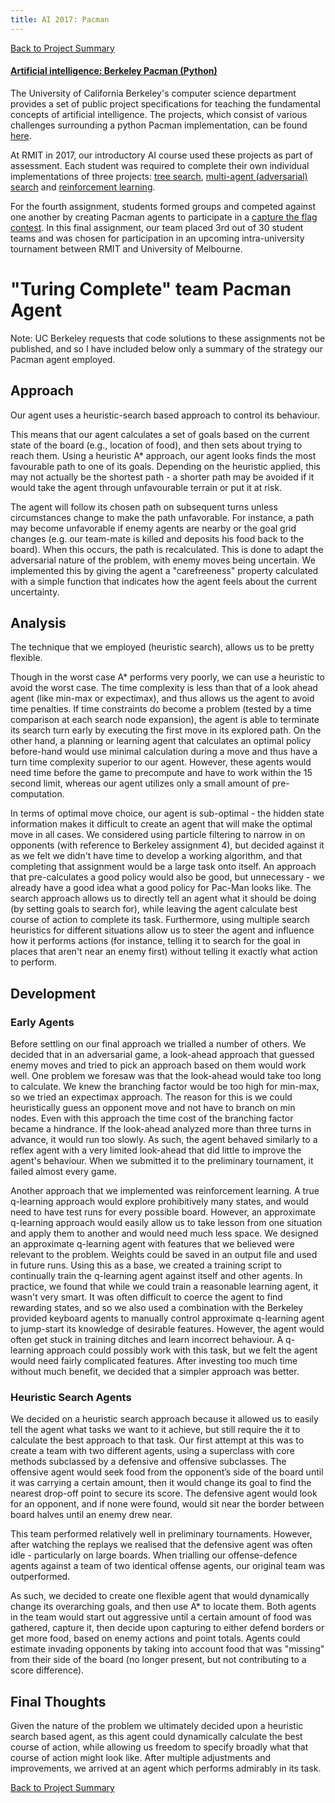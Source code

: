 ```yaml
---
title: AI 2017: Pacman
---
```

[Back to Project Summary](https://jonbutler8.github.io/ProjectSummary/)
#### [Artificial intelligence: Berkeley Pacman (Python)](/pacman.html)
The University of California Berkeley's computer science department provides a set of public project specifications for teaching the fundamental concepts of artificial intelligence. The projects, which consist of various challenges surrounding a python Pacman implementation, can be found [here](http://inst.eecs.berkeley.edu/~cs188/pacman/project_overview.html).

At RMIT in 2017, our introductory AI course used these projects as part of assessment. Each student was required to complete their own individual implementations of three projects: [tree search](http://inst.eecs.berkeley.edu/~cs188/pacman/search.html), [multi-agent (adversarial) search](http://inst.eecs.berkeley.edu/~cs188/pacman/multiagent.html) and [reinforcement learning](http://inst.eecs.berkeley.edu/~cs188/pacman/reinforcement.html). 

For the fourth assignment, students formed groups and competed against one another by creating Pacman agents to participate in a [capture the flag contest](http://ai.berkeley.edu/contest.html). In this final assignment, our team placed 3rd out of 30 student teams and was chosen for participation in an upcoming intra-university tournament between RMIT and University of Melbourne.




# "Turing Complete" team Pacman Agent
Note: UC Berkeley requests that code solutions to these assignments not be published, and so I have included below only a summary of the strategy our Pacman agent employed.
## Approach
Our agent uses a heuristic-search based approach to control its behaviour.

This means that our agent calculates a set of goals based on the current state of the board (e.g., location of food), and then sets about trying to reach them. Using a heuristic A\* approach, our agent looks finds the most favourable path to one of its goals. Depending on the heuristic applied, this may not actually be the shortest path - a shorter path may be avoided if it would take the agent through unfavourable terrain or put it at risk.

The agent will follow its chosen path on subsequent turns unless circumstances change to make the path unfavorable. For instance, a path may become unfavorable if enemy agents are nearby or the goal grid changes (e.g. our team-mate is killed and deposits his food back to the board). When this occurs, the path is recalculated. This is done to adapt the adversarial nature of the problem, with enemy moves being uncertain. We implemented this by giving the agent a "carefreeness" property calculated with a simple function that indicates how the agent feels about the current uncertainty. 

## Analysis
The technique that we employed (heuristic search), allows us to be pretty flexible.

Though in the worst case A\* performs very poorly, we can use a heuristic to avoid the worst case. The time complexity is less than that of a look ahead agent (like min-max or expectimax), and thus allows us the agent to avoid time penalties. If time constraints do become a problem (tested by a time comparison at each search node expansion), the agent is able to terminate its search turn early by executing the first move in its explored path. On the other hand, a planning or learning agent that calculates an optimal policy before-hand would use minimal calculation during a move and thus have a turn time complexity superior to our agent. However, these agents would need time before the game to precompute and have to work within the 15 second limit, whereas our agent utilizes only a small amount of pre-computation.

In terms of optimal move choice, our agent is sub-optimal - the hidden state information makes it difficult to create an agent that will make the optimal move in all cases. We considered using particle filtering to narrow in on opponents (with reference to Berkeley assignment 4), but decided against it as we felt we didn't have time to develop a working algorithm, and that completing that assignment would be a large task onto itself. An approach that pre-calculates a good policy would also be good, but unnecessary - we already have a good idea what a good policy for Pac-Man looks like. The search approach allows us to directly tell an agent what it should be doing (by setting goals to search for), while leaving the agent calculate best course of action to complete its task. Furthermore, using multiple search heuristics for different situations allow us to steer the agent and influence how it performs actions (for instance, telling it to search for the goal in places that aren't near an enemy first) without telling it exactly what action to perform.

## Development
### Early Agents
Before settling on our final approach we trialled a number of others. We decided that in an adversarial game, a look-ahead approach that guessed enemy moves and tried to pick an approach based on them would work well. One problem we foresaw was that the look-ahead would take too long to calculate. We knew the branching factor would be too high for min-max, so we tried an expectimax approach. The reason for this is we could heuristically guess an opponent move and not have to branch on min nodes. Even with this approach the time cost of the branching factor became a hindrance. If the look-ahead analyzed more than three turns in advance, it would run too slowly. As such, the agent behaved similarly to a reflex agent with a very limited look-ahead that did little to improve the agent's behaviour. When we submitted it to the preliminary tournament, it failed almost every game. 

Another approach that we implemented was reinforcement learning. A true q-learning approach would explore prohibitively many states, and would need to have test runs for every possible board. However, an approximate q-learning approach would easily allow us to take lesson from one situation and apply them to another and would need much less space. We designed an approximate q-learning agent with features that we believed were relevant to the problem. Weights could be saved in an output file and used in future runs. Using this as a base, we created a training script to continually train the q-learning agent against itself and other agents. In practice, we found that while we could train a reasonable learning agent, it wasn't very smart. It was often difficult to coerce the agent to find rewarding states, and so we also used a combination with the Berkeley provided keyboard agents to manually control approximate q-learning agent to jump-start its knowledge of desirable features. However, the agent would often get stuck in training ditches and learn incorrect behaviour. A q-learning approach could possibly work with this task, but we felt the agent would need fairly complicated features. After investing too much time without much benefit, we decided that a simpler approach was better.

### Heuristic Search Agents
We decided on a heuristic search approach because it allowed us to easily tell the agent what tasks we want to it achieve, but still require the it to calculate the best approach to that task. Our first attempt at this was to create a team with two different agents, using a superclass with core methods subclassed by a defensive and offensive subclasses. The offensive agent would seek food from the opponent’s side of the board until it was carrying a certain amount, then it would change its goal to find the nearest drop-off point to secure its score. The defensive agent would look for an opponent, and if none were found, would sit near the border between board halves until an enemy drew near.

This team performed relatively well in preliminary tournaments. However, after watching the replays we realised that the defensive agent was often idle - particularly on large boards. When trialling our offense-defence agents against a team of two identical offense agents, our original team was outperformed.

As such, we decided to create one flexible agent that would dynamically change its overarching goals, and then use A\* to locate them. Both agents in the team would start out aggressive until a certain amount of food was gathered, capture it, then decide upon capturing to either defend borders or get more food, based on enemy actions and point totals. Agents could estimate invading opponents by taking into account food that was "missing" from their side of the board (no longer present, but not contributing to a score difference).

## Final Thoughts
Given the nature of the problem we ultimately decided upon a heuristic search based agent, as this agent could dynamically calculate the best course of action, while allowing us freedom to specify broadly what that course of action might look like. After multiple adjustments and improvements, we arrived at an agent which performs admirably in its task.

[Back to Project Summary](https://jonbutler8.github.io/ProjectSummary/)

